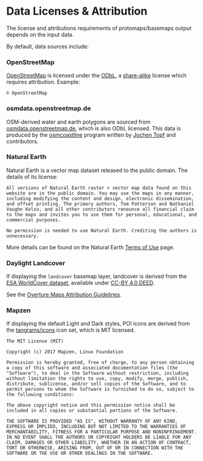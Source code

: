 # Data Licenses & Attribution

The license and attributions requirements of protomaps/basemaps output depends on the input data.

By default, data sources include:

### OpenStreetMap

[OpenStreetMap](https://www.openstreetmap.org/) is licensed under the [ODbL](https://opendatacommons.org/licenses/odbl/), a [share-alike](https://en.wikipedia.org/wiki/Share-alike) license which requires attribution. Example:

```
© OpenStreetMap
```

### osmdata.openstreetmap.de

OSM-derived water and earth polygons are sourced from [osmdata.openstreetmap.de](https://osmdata.openstreetmap.de), which is also ODbL licensed. This data is produced by the [osmcoastline](https://github.com/osmcode/osmcoastline) program written by [Jochen Topf](https://github.com/joto) and contributors.

### Natural Earth

Natural Earth is a vector map dataset released to the public domain. The details of its license:

```
All versions of Natural Earth raster + vector map data found on this
website are in the public domain. You may use the maps in any manner,
including modifying the content and design, electronic dissemination,
and offset printing. The primary authors, Tom Patterson and Nathaniel
Vaughn Kelso, and all other contributors renounce all financial claim
to the maps and invites you to use them for personal, educational, and
commercial purposes.

No permission is needed to use Natural Earth. Crediting the authors is
unnecessary.
```

More details can be found on the Natural Earth [Terms of Use](http://www.naturalearthdata.com/about/terms-of-use/) page.


### Daylight Landcover

If displaying the `landcover` basemap layer, landcover is derived from the [ESA WorldCover dataset](https://esa-worldcover.org/en/data-access), available under [CC-BY 4.0 DEED](https://creativecommons.org/licenses/by/4.0/).

See the [Overture Maps Attribution Guidelines](https://docs.overturemaps.org/attribution/).

### Mapzen

If displaying the default Light and Dark styles, POI icons are derived from the [tangrams/icons](https://github.com/tangrams/icons) icon set, which is MIT licensed.

```
The MIT License (MIT)

Copyright (c) 2017 Mapzen, Linux Foundation

Permission is hereby granted, free of charge, to any person obtaining a copy of this software and associated documentation files (the "Software"), to deal in the Software without restriction, including without limitation the rights to use, copy, modify, merge, publish, distribute, sublicense, and/or sell copies of the Software, and to permit persons to whom the Software is furnished to do so, subject to the following conditions:

The above copyright notice and this permission notice shall be included in all copies or substantial portions of the Software.

THE SOFTWARE IS PROVIDED "AS IS", WITHOUT WARRANTY OF ANY KIND, EXPRESS OR IMPLIED, INCLUDING BUT NOT LIMITED TO THE WARRANTIES OF MERCHANTABILITY, FITNESS FOR A PARTICULAR PURPOSE AND NONINFRINGEMENT. IN NO EVENT SHALL THE AUTHORS OR COPYRIGHT HOLDERS BE LIABLE FOR ANY CLAIM, DAMAGES OR OTHER LIABILITY, WHETHER IN AN ACTION OF CONTRACT, TORT OR OTHERWISE, ARISING FROM, OUT OF OR IN CONNECTION WITH THE SOFTWARE OR THE USE OR OTHER DEALINGS IN THE SOFTWARE.
```

